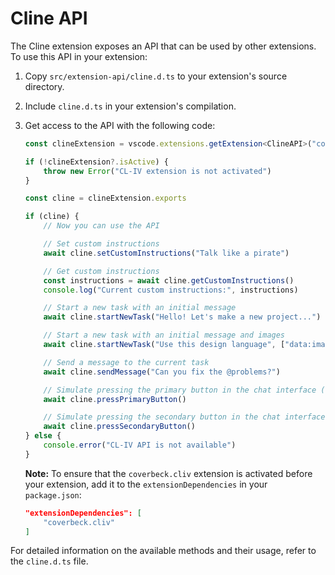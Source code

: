 # Cline API

The Cline extension exposes an API that can be used by other extensions. To use this API in your extension:

1. Copy `src/extension-api/cline.d.ts` to your extension's source directory.
2. Include `cline.d.ts` in your extension's compilation.
3. Get access to the API with the following code:

    ```ts
    const clineExtension = vscode.extensions.getExtension<ClineAPI>("coverbeck.cliv")

    if (!clineExtension?.isActive) {
    	throw new Error("CL-IV extension is not activated")
    }

    const cline = clineExtension.exports

    if (cline) {
    	// Now you can use the API

    	// Set custom instructions
    	await cline.setCustomInstructions("Talk like a pirate")

    	// Get custom instructions
    	const instructions = await cline.getCustomInstructions()
    	console.log("Current custom instructions:", instructions)

    	// Start a new task with an initial message
    	await cline.startNewTask("Hello! Let's make a new project...")

    	// Start a new task with an initial message and images
    	await cline.startNewTask("Use this design language", ["data:image/webp;base64,..."])

    	// Send a message to the current task
    	await cline.sendMessage("Can you fix the @problems?")

    	// Simulate pressing the primary button in the chat interface (e.g. 'Save' or 'Proceed While Running')
    	await cline.pressPrimaryButton()

    	// Simulate pressing the secondary button in the chat interface (e.g. 'Reject')
    	await cline.pressSecondaryButton()
    } else {
    	console.error("CL-IV API is not available")
    }
    ```

    **Note:** To ensure that the `coverbeck.cliv` extension is activated before your extension, add it to the `extensionDependencies` in your `package.json`:

    ```json
    "extensionDependencies": [
        "coverbeck.cliv"
    ]
    ```

For detailed information on the available methods and their usage, refer to the `cline.d.ts` file.
